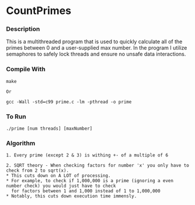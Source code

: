 # CountPrimes
### Description
This is a multithreaded program that is used to quickly calculate all of the primes between 0 and a user-supplied max number. In the program I utilize semaphores to safely lock threads and ensure no unsafe data interactions.

### Compile With
    make 
    
    Or 
    
    gcc -Wall -std=c99 prime.c -lm -pthread -o prime
    
### To Run 

    ./prime [num threads] [maxNumber]

### Algorithm

    1. Every prime (except 2 & 3) is withing +- of a multiple of 6
    
    2. SQRT theory - When checking factors for number 'x' you only have to check from 2 to sqrt(x). 
    * This cuts down on A LOT of processing. 
    * For example, to check if 1,000,000 is a prime (ignoring a even number check) you would just have to check 
      for factors between 1 and 1,000 instead of 1 to 1,000,000
    * Notably, this cuts down execution time immensly.
